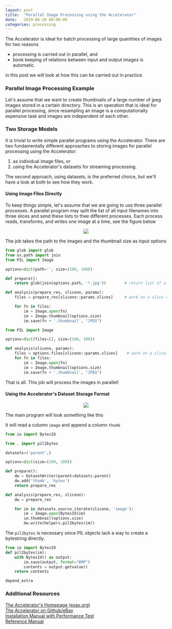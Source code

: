 ```yaml
---
layout: post
title:  "Parallel Image Processing using the Accelerator"
date:   2019-06-28 00:00:00
categories: processing
---
```


The Accelerator is ideal for batch processing of large quantities of
images for two reasons

  - processing is carried out in parallel, and
  - book keeping of relations between input and output images is automatic.

in this post we will look at how this can be carried out in practice.



### Parallel Image Processing Example

Let's assume that we want to create thumbnails of a large number of
jpeg images stored in a certain directory.  This is an operation that
is ideal for parallel processing, since resampling an image is a
computationally expensive task and images are independent of each
other.



### Two Storage Models

It is trivial to write simple parallel programs using the Accelerator.
There are two fundamentally different approaches to storing images for
parallel processing using the Accelerator:

  1. as individual image files, or
  2. using the Accelerator's datasets for streaming processing.

The second approach, using datasets, is the preferred choice, but
we'll have a look at both to see how they work.



#### Using Image Files Directly


To keep things simple, let's assume that we are going to use three
parallel processes.  A parallel program may split the list of all
input filenames into three slices and send these lists to thee
different processes.  Each process reads, transforms, and writes one
image at a time, see the figure below

<p align="center"><img src="{{ site.url }}/assets/image_files.svg"> </p>


The job takes the path to the images and the thumbnail size as input options

```python
from glob import glob
from os.path import join
from PIL import Image

options=dict(path='', size=(100, 100))

def prepare():
    return glob(join(options.path, '*.jpg'))        # return list of all image filenames

def analysis(prepare_res, sliceno, params):
    files = prepare_res[sliceno::params.slices]     # work on a slice of all filenames

    for fn in files:
        im = Image.open(fn)
        im = Image.thumbnail(options.size)
        im.save(fn + '.thumbnail', "JPEG")
```

```python
from PIL import Image

options=dict(files=[], size=(100, 100))

def analysis(sliceno, params):
    files = options.files[sliceno::params.slices]    # work on a slice of all filenames
    for fn in files:
        im = Image.open(fn)
        im = Image.thumbnail(options.size)
        im.save(fn + '.thumbnail', "JPEG")
```


That is all.  This job will process the images in parallel!




#### Using the Accelerator's Dataset Storage Format

<p align="center"><img src="{{ site.url }}/assets/image_dataset1.svg"> </p>


The main program will look something like this

It will read a column `image` and append a column `thumb` 

```python
from io import BytesIO

from . import pil2bytes

datasets=('parent',)

options=dict(size=(100, 100))

def prepare():
    dw = DatasetWriter(parent=datasets.parent)
    dw.add('thumb', 'bytes')
    return prepare_res

def analysis(prepare_res, sliceno):
    dw = prepare_res

    for im in datasets.source.iterate(sliceno, 'image'):
        im = Image.open(BytesIO(im)
        im.thumbnail(options.size)
        dw.write(helpers.pil2bytes(im))
```
The `pil2bytes` is necessary since PIL objects lack a way to create a bytestring directly.

```python 
from io import BytesIO
def pil2bytes(im):
    with BytesIO() as output:
        im.save(output, format="BMP")
        contents = output.getvalue()
    return contents
```


`depend_extra`

### Additional Resources

[The Accelerator's Homepage (exax.org)](https://exax.org)  
[The Accelerator on Github/eBay](https://github.com/ebay/accelerator)  
[Installation Manual with Performance Test](https://berkeman.github.io/pdf/acc_install.pdf)  
[Reference Manual](https://berkeman.github.io/pdf/acc_manual.pdf)  
